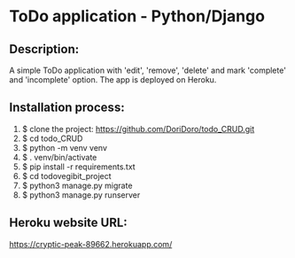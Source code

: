 # ToDo application - Python/Django


## Description:
A simple ToDo application with 'edit', 'remove', 'delete' and mark 'complete' and 'incomplete' option. The app is deployed on Heroku.


## Installation process:
1. $ clone the project: https://github.com/DoriDoro/todo_CRUD.git
2. $ cd todo_CRUD
3. $ python -m venv venv
4. $ . venv/bin/activate
5. $ pip install -r requirements.txt
6. $ cd todovegibit_project
7. $ python3 manage.py migrate
8. $ python3 manage.py runserver


## Heroku website URL:
https://cryptic-peak-89662.herokuapp.com/

